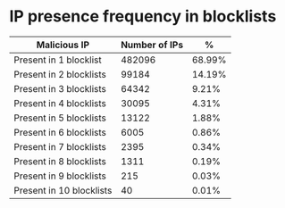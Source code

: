 # IP presence frequency in blocklists
| Malicious IP | Number of IPs | % |
|----|----|----|
| Present in 1 blocklist | 482096 | 68.99% |
| Present in 2 blocklists | 99184 | 14.19% |
| Present in 3 blocklists | 64342 | 9.21% |
| Present in 4 blocklists | 30095 | 4.31% |
| Present in 5 blocklists | 13122 | 1.88% |
| Present in 6 blocklists | 6005 | 0.86% |
| Present in 7 blocklists | 2395 | 0.34% |
| Present in 8 blocklists | 1311 | 0.19% |
| Present in 9 blocklists | 215 | 0.03% |
| Present in 10 blocklists | 40 | 0.01% |

